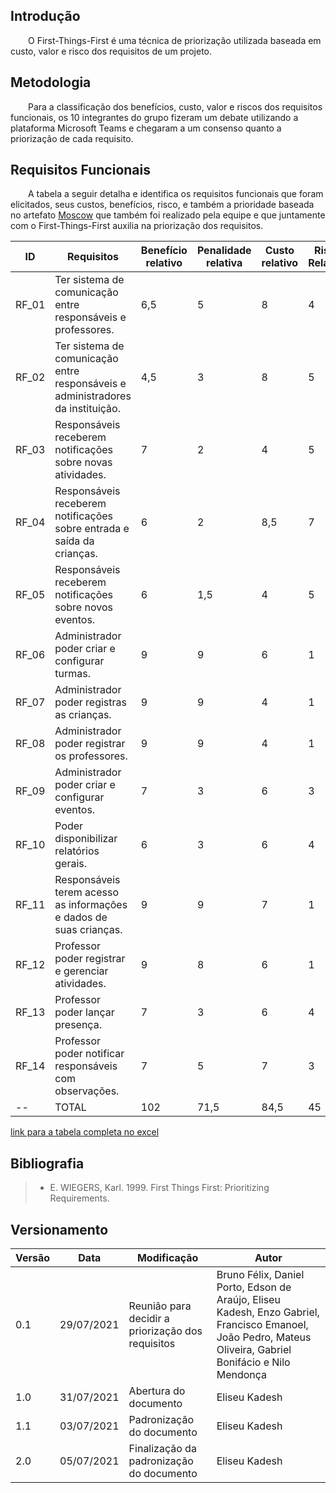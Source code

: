 ## Introdução
&emsp;&emsp;O First-Things-First é uma técnica de priorização utilizada baseada em custo, valor e risco dos requisitos de um projeto.

## Metodologia

&emsp;&emsp;Para a classificação dos benefícios, custo, valor e riscos dos requisitos funcionais, os 10 integrantes do grupo fizeram um debate utilizando a plataforma Microsoft Teams e chegaram a um consenso quanto a priorização de cada requisito.

## Requisitos Funcionais

&emsp;&emsp;A tabela a seguir detalha e identifica os requisitos funcionais que foram elicitados, seus custos, benefícios, risco, e também a prioridade baseada no artefato [Moscow](./moscow.md) que também foi realizado pela equipe e que juntamente com o First-Things-First auxilia na priorização dos requisitos.

ID | Requisitos | Benefício relativo | Penalidade relativa | Custo relativo | Risco Relativo | Prioridade |
|--|--|--|--|--|--|--|
| RF_01 | Ter sistema de comunicação entre responsáveis e professores.                    | 6,5 |   5   |  8  | 4 | 0,364 |
| RF_02 | Ter sistema de comunicação entre responsáveis e administradores da instituição. | 4,5 |   3   |  8  | 5 | 0,209 |
| RF_03 | Responsáveis receberem notificações sobre novas atividades.                     |  7 |   2   |  4  | 5 | 0,302 |
| RF_04 | Responsáveis receberem notificações sobre entrada e saída da crianças.          |  6 |   2   | 8,5 | 7 | 0,268 |
| RF_05 | Responsáveis receberem notificações sobre novos eventos.                        |  6  |  1,5  |  4  | 5 | 0,249 |
| RF_06 | Administrador poder criar e configurar turmas.                                  |  9 |   9   |  6  | 1 | 1,153 |
| RF_07 | Administrador poder registras as crianças.                                      |  9 |   9   |  4  | 1 | 1,546 |
| RF_08 | Administrador poder registrar os professores.                                   |  9 |   9   |  4  | 1 | 1,546 |
| RF_09 | Administrador poder criar e configurar eventos.                                 |  7 |   3   |  6  | 3 | 0,399 |
| RF_10 | Poder disponibilizar relatórios gerais.                                         |  6 |   3   |  6  | 4 | 0,314 |
| RF_11 | Responsáveis terem acesso as informações e dados de suas crianças.              |  9 |   9   |  7  | 1 | 1,023 |
| RF_12 | Professor poder registrar e gerenciar atividades.                               |  9 |   8   |  6  | 1 | 1,076 |
| RF_13 | Professor poder lançar presença.                                                |  7 |   3   |  6  | 4 | 0,344 |
| RF_14 | Professor poder notificar responsáveis com observações.                         |  7 |   5   |  7  | 3 | 0,463 |
| -- | TOTAL | 102	| 71,5 | 84,5 | 45 |

[link para a tabela completa no excel](https://docs.google.com/spreadsheets/d/1VO7EnKcoZ7DF_uIbGJHg4b3MkhtVpMwE/edit#gid=667435397)

## Bibliografia

> - E. WIEGERS, Karl. 1999. First Things First: Prioritizing Requirements.

## Versionamento

| Versão | Data | Modificação | Autor | 
|--|--|--|--|
| 0.1 | 29/07/2021 | Reunião para decidir a priorização dos requisitos | Bruno Félix, Daniel Porto, Edson de Araújo, Eliseu Kadesh, Enzo Gabriel, Francisco Emanoel, João Pedro, Mateus Oliveira, Gabriel Bonifácio e Nilo Mendonça |
| 1.0 | 31/07/2021 | Abertura do documento | Eliseu Kadesh |
| 1.1 | 03/07/2021 | Padronização do documento | Eliseu Kadesh |
| 2.0 | 05/07/2021 | Finalização da padronização do documento | Eliseu Kadesh |